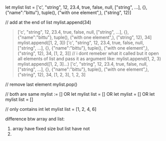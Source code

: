 let mylist list = ['c', "string", 12, 23.4, true, false, null, ["string", ...], {}, {"name":"bittu"}, tuple(), ("with one element",), ("string", 12)]

// add at the end of list
mylist.append(34)
> ['c', "string", 12, 23.4, true, false, null, ["string", ...], {}, {"name":"bittu"}, tuple(), ("with one element",), ("string", 12), 34]
mylist.append([1, 2, 3])
> ['c', "string", 12, 23.4, true, false, null, ["string", ...], {}, {"name":"bittu"}, tuple(), ("with one element",), ("string", 12), 34, [1, 2, 3]]
// i dont remeber what it called but it open all elements of list and pass it as argument like: mylist.append(1, 2, 3)
mylist.append([1, 2, 3]...)
> ['c', "string", 12, 23.4, true, false, null, ["string", ...], {}, {"name":"bittu"}, tuple(), ("with one element",), ("string", 12), 34, [1, 2, 3], 1, 2, 3]



// remove last element
mylist.pop()

// both are same
mylist := []
OR
let mylist list = []
OR
let mylist = []
OR
let mylist list<any> = []

// only contains int
let mylist list<int> = [1, 2, 4, 6]


difference btw array and list:
1. array have fixed size but list have not
2. 